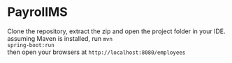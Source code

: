 # PayrollMS
Clone the repository, extract the zip and open the project folder in your IDE.<br/>
assuming Maven is installed, run <code>mvn spring-boot:run</code> <br/>
then open your browsers at <code>http://localhost:8080/employees</code>
